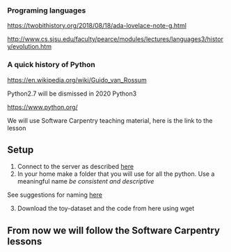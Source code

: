 ### Programing languages 

https://twobithistory.org/2018/08/18/ada-lovelace-note-g.html

http://www.cs.sjsu.edu/faculty/pearce/modules/lectures/languages3/history/evolution.htm




### A quick history of Python 



https://en.wikipedia.org/wiki/Guido_van_Rossum


Python2.7 will be dismissed in 2020 
Python3 

https://www.python.org/

We will use Software Carpentry teaching material, here is the link to the lesson

## Setup 

1. Connect to the server as described [here](../WiFi-SSHinstruction.md) 
2. In your home make a folder that you will use for all the python. Use a meaningful name *be consistent and descriptive*  


See suggestions for naming [here](https://library.stanford.edu/research/data-management-services/data-best-practices/best-practices-file-naming)

3. Download the toy-dataset and the code from here using wget 

## From now we will follow the Software Carpentry lessons 


